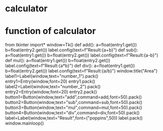 # calculator
# function of calculator
from tkinter import*
window=Tk()
def add():
    a=float(entry1.get())
    b=float(entry2.get())
    label.config(text=f"Result:{a+b}")
def sub():
    a=float(entry1.get())
    b=float(entry2.get())
    label.config(text=f"Result:{a-b}")
def mul():
    a=float(entry1.get())
    b=float(entry2.get())
    label.config(text=f"Result:{a*b}")
def div():
    a=float(entry1.get())
    b=float(entry2.get())
    label.config(text=f"Result:{a/b}")
window.title("Area")
label1=Label(window,text="number_1").pack()
entry1=Entry(window,font=20)
entry1.pack()
label2=Label(window,text="number_2").pack()
entry2=Entry(window,font=20)
entry2.pack()
button1=Button(window,text="add",command=add,font=50).pack()
button2=Button(window,text="sub",command=sub,font=50).pack()
button3=Button(window,text="mul",command=mul,font=50).pack()
button4=Button(window,text="div",command=div,font=50).pack()
label=Label(window,text="Result",font=("poppins",50))
label.pack()
window.mainloop()


